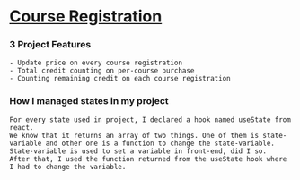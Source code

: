 # [Course Registration](https://storied-palmier-2cf5e2.netlify.app/)

### 3 Project Features
    - Update price on every course registration
    - Total credit counting on per-course purchase
    - Counting remaining credit on each course registration

### How I managed states in my project
    For every state used in project, I declared a hook named useState from react. 
    We know that it returns an array of two things. One of them is state-variable and other one is a function to change the state-variable. State-variable is used to set a variable in front-end, did I so.
    After that, I used the function returned from the useState hook where I had to change the variable.